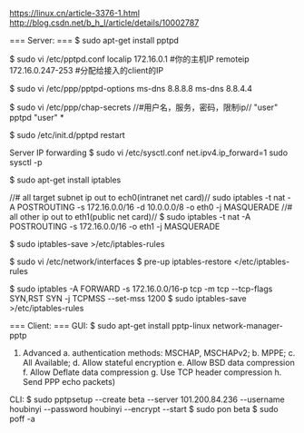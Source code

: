 https://linux.cn/article-3376-1.html
http://blog.csdn.net/b_h_l/article/details/10002787

=== Server: ===
$ sudo apt-get install pptpd

$ sudo vi /etc/pptpd.conf
localip 172.16.0.1 #你的主机IP
remoteip 172.16.0.247-253 #分配给接入的client的IP

$ sudo vi /etc/ppp/pptpd-options
ms-dns 8.8.8.8
ms-dns 8.8.4.4

$ sudo vi /etc/ppp/chap-secrets
//#用户名，服务，密码，限制ip//
"user" pptpd "user" *

$ sudo /etc/init.d/pptpd restart

Server IP forwarding 
$ sudo vi /etc/sysctl.conf
net.ipv4.ip_forward=1
sudo sysctl -p

$ sudo apt-get install iptables

//# all target subnet ip out to ech0(intranet net card)// 
sudo iptables -t nat -A POSTROUTING -s 172.16.0.0/16 -d 10.0.0.0/8 -o eth0 -j MASQUERADE
//# all other ip out to eth1(public net card)//
$ sudo iptables -t nat -A POSTROUTING -s 172.16.0.0/16 -o eth1 -j MASQUERADE

$ sudo iptables-save >/etc/iptables-rules

$ sudo vi  /etc/network/interfaces
$ pre-up iptables-restore </etc/iptables-rules

$ sudo iptables -A FORWARD -s 172.16.0.0/16-p tcp -m tcp --tcp-flags SYN,RST SYN -j TCPMSS --set-mss 1200
$ sudo iptables-save >/etc/iptables-rules

=== Client: ===
GUI:
$ sudo apt-get install pptp-linux network-manager-pptp
1. Advanced
	a. authentication methods: MSCHAP, MSCHAPv2;
	b. MPPE; 
	c. All Available; 
	d. Allow stateful encryption
	e. Allow BSD data compression
	f. Allow Deflate data compression
	g. Use TCP header compression
	h. Send PPP echo packets)

CLI:
$ sudo pptpsetup --create beta --server 101.200.84.236 --username houbinyi --password houbinyi --encrypt --start
$ sudo pon beta
$ sudo poff -a
